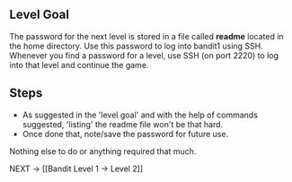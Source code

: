 ## Level Goal

The password for the next level is stored in a file called **readme** located in the home directory. Use this password to log into bandit1 using SSH. Whenever you find a password for a level, use SSH (on port 2220) to log into that level and continue the game.

## Steps
- As suggested in the 'level goal' and with the help of commands suggested, 'listing' the readme file won't be that hard.
- Once done that, note/save the password for future use.

Nothing else to do or anything required that much.

NEXT -> [[Bandit Level 1 → Level 2]]
